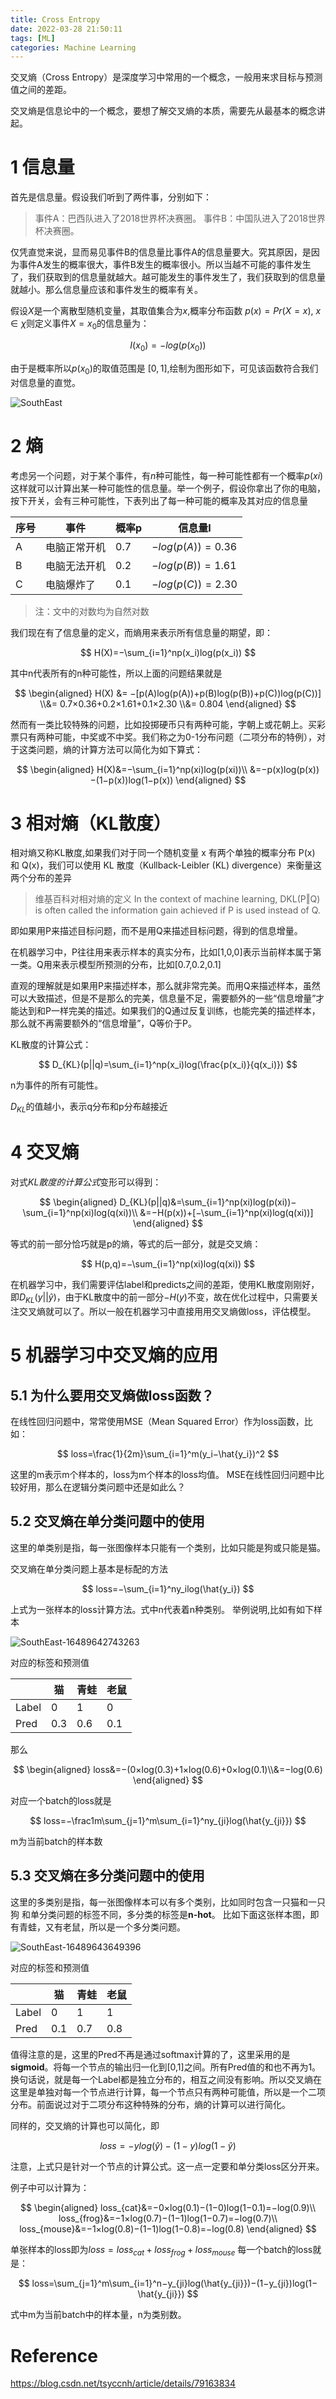 ```yaml
---
title: Cross Entropy
date: 2022-03-28 21:50:11
tags: [ML]
categories: Machine Learning
---
```


交叉熵（Cross Entropy）是深度学习中常用的一个概念，一般用来求目标与预测值之间的差距。

<!--MORE-->

交叉熵是信息论中的一个概念，要想了解交叉熵的本质，需要先从最基本的概念讲起。

# 1 信息量
首先是信息量。假设我们听到了两件事，分别如下：

> 事件A：巴西队进入了2018世界杯决赛圈。
> 事件B：中国队进入了2018世界杯决赛圈。

仅凭直觉来说，显而易见事件B的信息量比事件A的信息量要大。究其原因，是因为事件A发生的概率很大，事件B发生的概率很小。所以当越不可能的事件发生了，我们获取到的信息量就越大。越可能发生的事件发生了，我们获取到的信息量就越小。那么信息量应该和事件发生的概率有关。

假设$X$是一个离散型随机变量，其取值集合为$x$,概率分布函数 $p(x)=Pr(X=x)$, $x∈χ$则定义事件$X=x_0$的信息量为：

$$
I(x_0)=−log(p(x_0))
$$

由于是概率所以$p(x_0)$的取值范围是 $[0,1]$,绘制为图形如下，可见该函数符合我们对信息量的直觉。

![SouthEast](https://gitee.com/Jiayi-Zeng/picgo_markdown/raw/master/pic/SouthEast.png)

# 2 熵
考虑另一个问题，对于某个事件，有$n$种可能性，每一种可能性都有一个概率$p(xi)$
这样就可以计算出某一种可能性的信息量。举一个例子，假设你拿出了你的电脑，按下开关，会有三种可能性，下表列出了每一种可能的概率及其对应的信息量

| 序号 | 事件         | 概率p | 信息量I             |
| ---- | ------------ | ----- | ------------------- |
| A    | 电脑正常开机 | 0.7   | $-log(p(A))=0.36$   |
| B    | 电脑无法开机 | 0.2   | $-log(p(B))=1.61$ |
| C    | 电脑爆炸了   | 0.1   | $-log(p(C))=2.30$ |

> 注：文中的对数均为自然对数

我们现在有了信息量的定义，而熵用来表示所有信息量的期望，即：

$$
H(X)=−\sum_{i=1}^np(x_i)log(p(x_i))
$$

其中n代表所有的n种可能性，所以上面的问题结果就是

$$
\begin{aligned}
H(X) &= −[p(A)log(p(A))+p(B)log(p(B))+p(C))log(p(C))]
\\&= 0.7×0.36+0.2×1.61+0.1×2.30
\\&= 0.804
\end{aligned}
$$

然而有一类比较特殊的问题，比如投掷硬币只有两种可能，字朝上或花朝上。买彩票只有两种可能，中奖或不中奖。我们称之为0-1分布问题（二项分布的特例），对于这类问题，熵的计算方法可以简化为如下算式：

$$
\begin{aligned}
H(X)&=−\sum_{i=1}^np(xi)log(p(xi))\\
&=−p(x)log(p(x))−(1−p(x))log(1−p(x))
\end{aligned}
$$

# 3 相对熵（KL散度）
相对熵又称KL散度,如果我们对于同一个随机变量 x 有两个单独的概率分布 P(x) 和 Q(x)，我们可以使用 KL 散度（Kullback-Leibler (KL) divergence）来衡量这两个分布的差异

> 维基百科对相对熵的定义
> In the context of machine learning, DKL(P‖Q) is often called the information gain achieved if P is used instead of Q.

即如果用P来描述目标问题，而不是用Q来描述目标问题，得到的信息增量。

在机器学习中，P往往用来表示样本的真实分布，比如[1,0,0]表示当前样本属于第一类。Q用来表示模型所预测的分布，比如[0.7,0.2,0.1]

直观的理解就是如果用P来描述样本，那么就非常完美。而用Q来描述样本，虽然可以大致描述，但是不是那么的完美，信息量不足，需要额外的一些“信息增量”才能达到和P一样完美的描述。如果我们的Q通过反复训练，也能完美的描述样本，那么就不再需要额外的“信息增量”，Q等价于P。

KL散度的计算公式：

$$
D_{KL}(p||q)=\sum_{i=1}^np(x_i)log(\frac{p(x_i)}{q(x_i)})
$$

n为事件的所有可能性。

$D_{KL}$的值越小，表示q分布和p分布越接近

# 4 交叉熵
对式*KL散度的计算公式*变形可以得到：

$$
\begin{aligned}
D_{KL}(p||q)&=\sum_{i=1}^np(xi)log(p(xi))−\sum_{i=1}^np(xi)log(q(xi))\\
&=−H(p(x))+[−\sum_{i=1}^np(xi)log(q(xi))]
\end{aligned}
$$

等式的前一部分恰巧就是p的熵，等式的后一部分，就是交叉熵：

$$
H(p,q)=−\sum_{i=1}^np(xi)log(q(xi))
$$

在机器学习中，我们需要评估label和predicts之间的差距，使用KL散度刚刚好，即$D_{KL}(y||\hat{y})$，由于KL散度中的前一部分$−H(y)$不变，故在优化过程中，只需要关注交叉熵就可以了。所以一般在机器学习中直接用用交叉熵做loss，评估模型。

# 5 机器学习中交叉熵的应用

## 5.1 为什么要用交叉熵做loss函数？

在线性回归问题中，常常使用MSE（Mean Squared Error）作为loss函数，比如：

$$
loss=\frac{1}{2m}\sum_{i=1}^m(y_i−\hat{y_i})^2
$$

这里的m表示m个样本的，loss为m个样本的loss均值。
MSE在线性回归问题中比较好用，那么在逻辑分类问题中还是如此么？

## 5.2 交叉熵在单分类问题中的使用
这里的单类别是指，每一张图像样本只能有一个类别，比如只能是狗或只能是猫。

交叉熵在单分类问题上基本是标配的方法

$$
loss=−\sum_{i=1}^ny_ilog(\hat{y_i})
$$

上式为一张样本的loss计算方法。式中n代表着n种类别。
举例说明,比如有如下样本

![SouthEast-16489642743263](https://gitee.com/Jiayi-Zeng/picgo_markdown/raw/master/pic/SouthEast-16489642743263.png)

对应的标签和预测值

|       | 猫   | 青蛙 | 老鼠 |
| ----- | ---- | ---- | ---- |
| Label | 0    | 1    | 0    |
| Pred  | 0.3  | 0.6  | 0.1  |

那么

$$
\begin{aligned}
loss&=−(0×log(0.3)+1×log(0.6)+0×log(0.1)\\&=−log(0.6)
\end{aligned}
$$

对应一个batch的loss就是

$$
loss=−\frac1m\sum_{j=1}^m\sum_{i=1}^ny_{ji}log(\hat{y_{ji}})
$$

m为当前batch的样本数

## 5.3 交叉熵在多分类问题中的使用
这里的多类别是指，每一张图像样本可以有多个类别，比如同时包含一只猫和一只狗
和单分类问题的标签不同，多分类的标签是**n-hot**。
比如下面这张样本图，即有青蛙，又有老鼠，所以是一个多分类问题。

![SouthEast-16489643649396](https://gitee.com/Jiayi-Zeng/picgo_markdown/raw/master/pic/SouthEast-16489643649396.png)

对应的标签和预测值

|       | 猫   | 青蛙 | 老鼠 |
| ----- | ---- | ---- | ---- |
| Label | 0    | 1    | 1    |
| Pred  | 0.1  | 0.7  | 0.8  |


值得注意的是，这里的Pred不再是通过softmax计算的了，这里采用的是**sigmoid**。将每一个节点的输出归一化到[0,1]之间。所有Pred值的和也不再为1。换句话说，就是每一个Label都是独立分布的，相互之间没有影响。所以交叉熵在这里是单独对每一个节点进行计算，每一个节点只有两种可能值，所以是一个二项分布。前面说过对于二项分布这种特殊的分布，熵的计算可以进行简化。

同样的，交叉熵的计算也可以简化，即

$$
loss=−ylog(\hat{y})−(1−y)log(1−\hat{y})
$$

注意，上式只是针对一个节点的计算公式。这一点一定要和单分类loss区分开来。

例子中可以计算为：

$$
\begin{aligned}
loss_{cat}&=−0×log(0.1)−(1−0)log(1−0.1)=−log(0.9)\\
loss_{frog}&=−1×log(0.7)−(1−1)log(1−0.7)=−log(0.7)\\
loss_{mouse}&=−1×log(0.8)−(1−1)log(1−0.8)=−log(0.8)
\end{aligned}
$$

单张样本的loss即为$loss=loss_{cat}+loss_{frog}+loss_{mouse}$
每一个batch的loss就是：

$$
loss=\sum_{j=1}^m\sum_{i=1}^n−y_{ji}log(\hat{y_{ji}})−(1−y_{ji})log(1−\hat{y_{ji}})
$$

式中m为当前batch中的样本量，n为类别数。

# Reference

https://blog.csdn.net/tsyccnh/article/details/79163834
